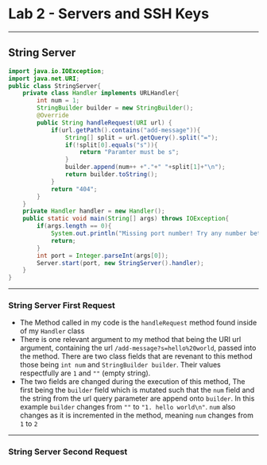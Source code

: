 # Lab 2 - Servers and SSH Keys
___
## String Server
```java
import java.io.IOException;
import java.net.URI;
public class StringServer{
    private class Handler implements URLHandler{
        int num = 1;
        StringBuilder builder = new StringBuilder();
        @Override
        public String handleRequest(URI url) {
            if(url.getPath().contains("add-message")){
                String[] split = url.getQuery().split("=");
                if(!split[0].equals("s")){
                    return "Paramter must be s";
                }
                builder.append(num++ +"."+" "+split[1]+"\n");
                return builder.toString();
            }
            return "404";
        }
    }
    private Handler handler = new Handler();
    public static void main(String[] args) throws IOException{
        if(args.length == 0){
            System.out.println("Missing port number! Try any number between 1024 to 49151");
            return;
        }
        int port = Integer.parseInt(args[0]);
        Server.start(port, new StringServer().handler);
    }
}
```
___
### String Server First Request
<!--- image here--->
* The Method called in my code is the `handleRequest` method found inside of my `Handler` class
* There is one relevant argument to my method that being the URI url argument, containing the url `/add-message?s=hello%20world`, passed into the method. There are two class fields that are revenant to this method those being `int num` and `StringBuilder builder`. Their values respectfully are `1` and `""` (empty string).
* The two fields are changed during the execution of this method, The first being the `builder` field which is mutated such that the `num` field and the string from the url query parameter are append onto `builder`. In this example `builder` changes from `""` to `"1. hello world\n"`. `num` also changes as it is incremented in the method, meaning `num` changes from `1` to `2`
___
### String Server Second Request